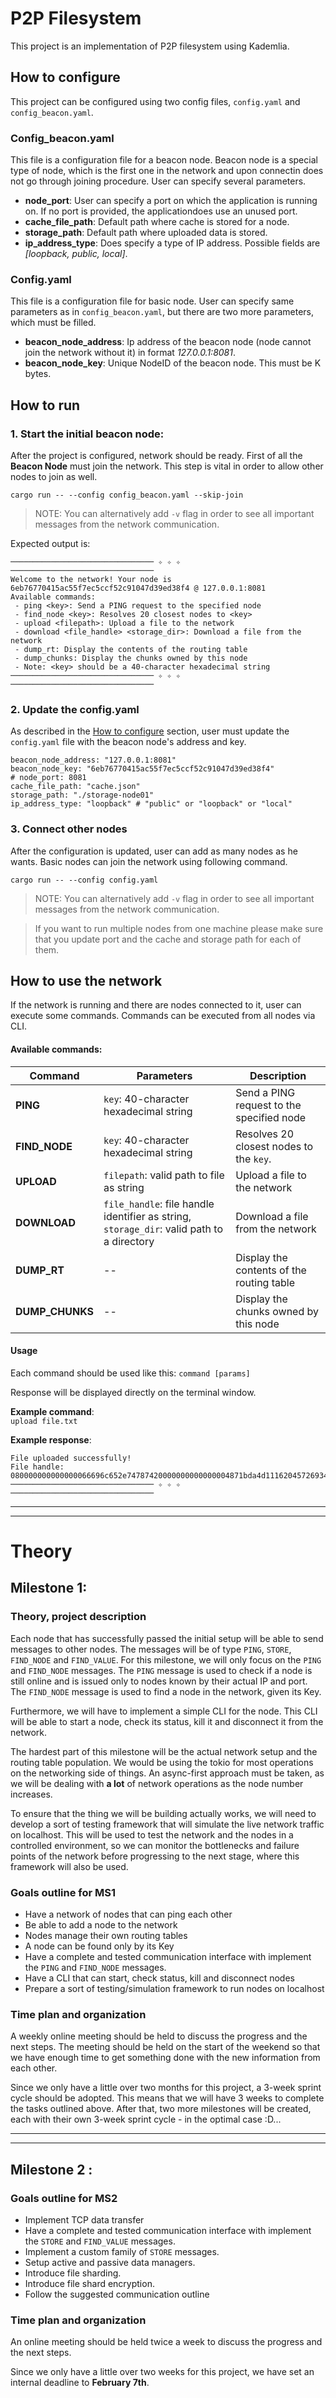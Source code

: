 # P2P Filesystem
This project is an implementation of P2P filesystem using Kademlia.

## How to configure
This project can be configured using two config files, `config.yaml` and `config_beacon.yaml`. 

### Config_beacon.yaml
This file is a configuration file for a beacon node. Beacon node is a special type of node, which is the first one in the network and upon connectin does not go through joining procedure. User can specify several parameters.

- **node_port**: User can specify a port on which the application is running on. If no port is provided, the applicationdoes use an unused port.
- **cache_file_path**: Default path where cache is stored for a node.
- **storage_path**: Default path where uploaded data is stored.
- **ip_address_type**: Does specify a type of IP address. Possible fields are *[loopback, public, local]*.

### Config.yaml
This file is a configuration file for basic node. User can specify same parameters as in `config_beacon.yaml`, but there are two more parameters, which must be filled.

- **beacon_node_address**: Ip address of the beacon node (node cannot join the network without it) in format *127.0.0.1:8081*.
- **beacon_node_key**: Unique NodeID of the beacon node. This must be K bytes. 


## How to run

### 1.  Start the initial beacon node:
After the project is configured, network should be ready. First of all the **Beacon Node** must join the network. This step is vital in order to allow other nodes to join as well.

```cargo run -- --config config_beacon.yaml --skip-join ```

> NOTE: You can alternatively add `-v` flag in order to see all important messages from the network communication.  

Expected output is: 
```
──────────────────────────────── ✧ ✧ ✧ ────────────────────────────────
Welcome to the network! Your node is 6eb76770415ac55f7ec5ccf52c91047d39ed38f4 @ 127.0.0.1:8081
Available commands:
 - ping <key>: Send a PING request to the specified node
 - find_node <key>: Resolves 20 closest nodes to <key>
 - upload <filepath>: Upload a file to the network
 - download <file_handle> <storage_dir>: Download a file from the network
 - dump_rt: Display the contents of the routing table
 - dump_chunks: Display the chunks owned by this node
 - Note: <key> should be a 40-character hexadecimal string
──────────────────────────────── ✧ ✧ ✧ ────────────────────────────────
```

### 2. Update the config.yaml 
As described in the [How to configure](#How-to-configure) section, user must update the `config.yaml` file with the beacon node's address and key.

```
beacon_node_address: "127.0.0.1:8081"
beacon_node_key: "6eb76770415ac55f7ec5ccf52c91047d39ed38f4"
# node_port: 8081
cache_file_path: "cache.json"
storage_path: "./storage-node01"
ip_address_type: "loopback" # "public" or "loopback" or "local"

```

### 3. Connect other nodes
After the configuration is updated, user can add as many nodes as he wants. Basic nodes can join the network using following command. 

```cargo run -- --config config.yaml ```

> NOTE: You can alternatively add `-v` flag in order to see all important messages from the network communication.  

> If you want to run multiple nodes from one machine please make sure that you update port and the cache and storage path for each of them.

## How to use the network
If the network is running and there are nodes connected to it, user can execute some commands. Commands can be executed from all nodes via CLI.

#### Available commands:
| Command | Parameters | Description |
| ------ | ------ | ------ |
|    **PING**    |    `key`: 40-character hexadecimal string    |    Send a PING request to the specified node    |
|    **FIND_NODE**    |    `key`: 40-character hexadecimal string    |    Resolves 20 closest nodes to the `key`.     |
|    **UPLOAD**    |    `filepath`: valid path to file as string    |    Upload a file to the network    |
|    **DOWNLOAD**    |    `file_handle`: file handle identifier as string, `storage_dir`: valid path to a directory     |    Download a file from the network    |
|    **DUMP_RT**    |   --     |    Display the contents of the routing table    |
|    **DUMP_CHUNKS**    |   --     |    Display the chunks owned by this node    |

#### Usage
Each command should be used like this:
```command [params]```

Response will be displayed directly on the terminal window.

**Example command**:  
 ```upload file.txt```

**Example response**:
```Chunk successfully uploaded.
File uploaded successfully!
File handle: 080000000000000066696c652e74787420000000000000004871bda4d11162045726934d9324c2ab61bf0986fe21d48df2a84993fbc2d54201000000000000002800000000000000346462336534633566393039613965393066623866663434306563353639383263326265313536640c0000000000000097ca18e214ecf47a7f2581a1
──────────────────────────────── ✧ ✧ ✧ ────────────────────────────────
```
___
___

# Theory 
## Milestone 1:

### Theory, project description

Each node that has successfully passed the initial setup will be able to send messages to other nodes. The messages
will be of type `PING`, `STORE`, `FIND_NODE` and `FIND_VALUE`. For this milestone, we will only focus on the `PING`
and `FIND_NODE` messages. The `PING` message is used to check if a node is still online and is issued only to nodes
known by their actual IP and port. The `FIND_NODE` message is used to find a node in the network, given its Key.

Furthermore, we will have to implement a simple CLI for the node. This CLI will be able to start a node, check its
status, kill it and disconnect it from the network.

The hardest part of this milestone will be the actual network setup and the routing table population. We would be using
the tokio for most operations on the networking side of things. An async-first approach must be taken, as we will be
dealing with **a lot** of network operations as the node number increases.

To ensure that the thing we will be building actually works, we will need to develop a sort of testing framework that
will simulate the live network traffic on localhost. This will be used to test the network and the nodes in a controlled
environment, so we can monitor the bottlenecks and failure points of the network before progressing to the next stage,
where
this framework will also be used.

### Goals outline for MS1

- Have a network of nodes that can ping each other
- Be able to add a node to the network
- Nodes manage their own routing tables
- A node can be found only by its Key
- Have a complete and tested communication interface with implement the `PING` and `FIND_NODE` messages.
- Have a CLI that can start, check status, kill and disconnect nodes
- Prepare a sort of testing/simulation framework to run nodes on localhost

### Time plan and organization

A weekly online meeting should be held to discuss the progress and the next steps. The meeting should be held on the
start of the weekend so that we have enough time to get something done with the new information from each other.

Since we only have a little over two months for this project, a 3-week sprint cycle should be adopted. This means that
we will have 3 weeks to complete the tasks outlined above. After that, two more milestones will be created, each with
their own 3-week sprint cycle - in the optimal case :D...

---

---

## Milestone 2 :

### Goals outline for MS2

- Implement TCP data transfer
- Have a complete and tested communication interface with implement the `STORE` and `FIND_VALUE` messages.
- Implement a custom family of `STORE` messages. 
- Setup active and passive data managers.
- Introduce file sharding.
- Introduce file shard encryption.
- Follow the suggested communication outline

### Time plan and organization
An online meeting should be held twice a week to discuss the progress and the next
steps. 

Since we only have a little over two weeks for this project, we have set an internal deadline to **February 7th**.
